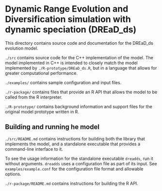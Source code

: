 # Dynamic Range Evolution and Diversification simulation with dynamic speciation (DREaD_ds)

This directory contains source code and documentation for the DREaD_ds
evolution model.

`./src` contains source code for the C++ implementation of the model.
The model implemented in C++ is intended to closely match the model
implemented by `./R-prototype/DREaD_ds.R`, but in a language that allows
for greater computational performance.

`./examples/` contains sample configuration and input files.

`./r-package/` contains files that provide an R API that allows the
model to be called from the R interpreter.

`./R-prototype/` contains background information and support files for
the original model prototype written in R.


## Building and running he model

`./src/README.md` contains instructions for building both the library
that implements the model, and a standalone executable that provides a
command-line interface to it.

To see the usage information for the standalone executable `dreadds`,
run it without arguments. `dreadds` uses a configuration file as part
of its input. See `examples/example.conf` for the configuration file
format and allowable options.

`./r-package/README.md` contains instructions for building the R API.
